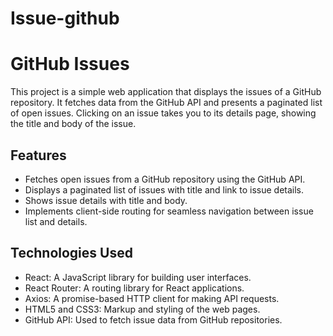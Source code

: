 # Issue-github
# GitHub Issues

This project is a simple web application that displays the issues of a GitHub repository. It fetches data from the GitHub API and presents a paginated list of open issues. Clicking on an issue takes you to its details page, showing the title and body of the issue.


## Features

- Fetches open issues from a GitHub repository using the GitHub API.
- Displays a paginated list of issues with title and link to issue details.
- Shows issue details with title and body.
- Implements client-side routing for seamless navigation between issue list and details.

## Technologies Used

- React: A JavaScript library for building user interfaces.
- React Router: A routing library for React applications.
- Axios: A promise-based HTTP client for making API requests.
- HTML5 and CSS3: Markup and styling of the web pages.
- GitHub API: Used to fetch issue data from GitHub repositories.



